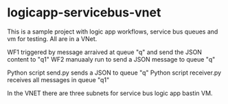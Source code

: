 # logicapp-servicebus-vnet
This is a sample project with logic app workflows, service bus queues and vm for testing. All are in a VNet.

WF1 triggered by message arraived at queue "q" and send the JSON content to "q1"
WF2 manuaaly run to send a JSON message to queue "q"

Python script send.py sends a JSON to queue "q"
Python script receiver.py receives all messages in queue "q1"

In the VNET there are three subnets for
service bus
logic app
bastin VM.
